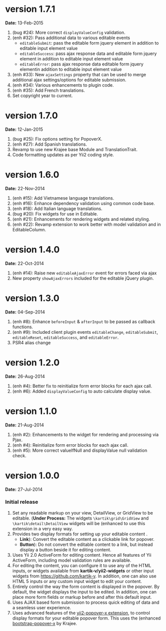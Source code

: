 version 1.7.1
=============
**Date:** 13-Feb-2015

1. (bug #24): More correct `displayValueConfig` validation.
2. (enh #32): Pass additional data to various editable events
    - `editableSubmit`: pass the editable form jquery element in addition to editable input element value
    - `editableSuccess`: pass ajax response data and editable form jquery element in addition to editable input element value
    - `editableError`: pass ajax response data editable form jquery elementin addition to editable input element value 
3. (enh #33): New `ajaxSettings` property that can be used to merge additional ajax settings/options for editable submission.
4. (enh #34): Various enhancements to plugin code.
5. (enh #35): Add French translations.
6. Set copyright year to current.

version 1.7.0
=============
**Date:** 12-Jan-2015

1. (bug #25): Fix options setting for PopoverX.
2. (enh #27): Add Spanish translations.
3. Revamp to use new Krajee base Module and TranslationTrait.
4. Code formatting updates as per Yii2 coding style.

version 1.6.0
=============
**Date:** 22-Nov-2014

1. (enh #15): Add Vietnamese language translations.
2. (enh #16): Enhance dependency validation using common code base.
3. (enh #18): Add Italian language translations.
4. (bug #20): Fix widgets for use in Editable.
5. (enh #21): Enhancements for rendering widgets and related styling.
6. (enh #22): Revamp extension to work better with model validation and in EditableColumn.

version 1.4.0
=============
**Date:** 22-Oct-2014

1. (enh #14): Raise new `editableAjaxError` event for errors faced via ajax
2. New property `showAjaxErrors` included for the editable jQuery plugin.

version 1.3.0
=============
**Date:** 04-Sep-2014

1. (enh #8): Enhance `beforeInput` & `afterInput` to be passed as callback functions.
2. (enh #9): Included client plugin events `editableChange`, `editableSubmit`, `editableReset`, `editableSuccess`, and `editableError`.
3. PSR4 alias change

version 1.2.0
=============
**Date:** 26-Aug-2014

1. (enh #4): Better fix to reinitialize form error blocks for each ajax call.
2. (enh #6): Added `displayValueConfig` to auto calculate display value.


version 1.1.0
=============
**Date:** 21-Aug-2014

1. (enh #2): Enhancements to the widget for rendering and processing via Pjax.
2. (enh #4): Reinitialize form error blocks for each ajax call.
3. (enh #5): More correct valueIfNull and displayValue null validation check.
   
version 1.0.0
=============
**Date:** 27-Jul-2014

### Initial release

1. Set any readable markup on your view, DetailView, or GridView to be editable. (**Under Process:** The widgets `\kartik\grid\GridView` 
   and `\kartik\detail\DetailView` widgets will be (enhanced to use this extension in a very easy way.
2. Provides two display formats for setting up your editable content . 
   - **Link**): Convert the editable content as a clickable link for popover.
   - **Button**): Do not convert the editable content to a link, but instead display a button beside it for editing content.
3. Uses Yii 2.0 ActiveForm for editing content. Hence all features of Yii ActiveForm, including model validation rules are available.
4. For editing the content, you can configure it to use any of the HTML inputs, or widgets available from **kartik-v/yii2-widgets** or other input widgets from https://github.com/kartik-v. 
   In addition, one can also use HTML 5 inputs or any custom input widget to edit your content.
5. Entirely control the way the form content is displayed in the popover. By default, the widget displays the input to be edited. In addition, one can place
   more form fields or markup before and after this default input.
6. Uses AJAX based form submission to process quick editing of data and a seamless user experience.
7. Uses advanced features of the [yii2-popover-x extension](http://demos.krajee.com/popover-x), to control display formats for your editable popover form. This
   uses the (enhanced [bootstrap-popover-x](http://plugins.krajee.com/popover-x) by Krajee.